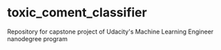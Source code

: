 # toxic_coment_classifier
Repository for capstone project of Udacity's Machine Learning Engineer nanodegree program
